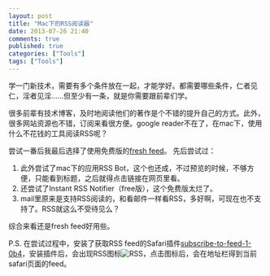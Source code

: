 ```yaml
---
layout: post
title: "Mac下的RSS阅读器"
date: 2013-07-26 21:40
comments: true
published: true
categories: ["Tools"]
tags: ["Tools"]
---
```

学一门新技术，需要有多个条件放在一起，才能学好。都需要哪些条件，仁者见仁，淫者见淫……但至少有一条，就是你需要跟前辈们学。

很多前辈有技术博客，及时地阅读他们的著作是个不错的提升自己的方式。此外，很多网站资源也不错，订阅来看很方便。google
reader不在了，在mac下，使用什么不花钱的工具阅读RSS呢？

尝试一番后我最后选择了使用免费版的[fresh
feed](https://itunes.apple.com/cn/app/fresh-feed-rss-news-notifier/id420896063?l=en&mt=12&ls=1)。
先后尝试过：

1.  此外尝试了mac下的应用RSS
    Bot，这个也还成，不过预览的时候，不够方便，只能看到标题，之后就得点击链接在网页里看。
2.  还尝试了Instant RSS Notifier（free版），这个免费版太烂了。
3.  mail里原来是支持RSS阅读的，和看邮件一样看RSS，多好啊，可现在也不支持了。RSS就这么不受待见么？

综合来看还是fresh feed好用些。

P.S. 在尝试过程中，安装了获取RSS
feed的Safari插件[subscribe-to-feed-1-0b4](http://www.red-sweater.com/blog/2681/subscribe-to-feed-1-0b4)，安装插件后，会出现RSS图标![RSS](http://seanli2013.github.io/images/rss.png)，点击图标后，会在地址栏得到当前safari页面的feed。


